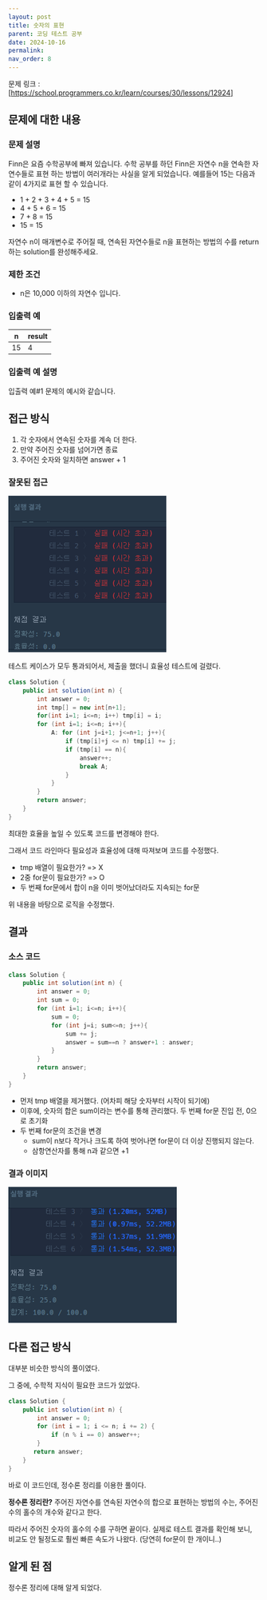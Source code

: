 ```yaml
---
layout: post
title: 숫자의 표현
parent: 코딩 테스트 공부
date: 2024-10-16
permalink:
nav_order: 8
---
```


문제 링크 : [https://school.programmers.co.kr/learn/courses/30/lessons/12924]

## 문제에 대한 내용

### 문제 설명

Finn은 요즘 수학공부에 빠져 있습니다. 수학 공부를 하던 Finn은 자연수 n을 연속한 자연수들로 표현 하는 방법이 여러개라는 사실을 알게 되었습니다. 예를들어 15는 다음과 같이 4가지로 표현 할 수 있습니다.

- 1 + 2 + 3 + 4 + 5 = 15
- 4 + 5 + 6 = 15
- 7 + 8 = 15
- 15 = 15

자연수 n이 매개변수로 주어질 때, 연속된 자연수들로 n을 표현하는 방법의 수를 return하는 solution를 완성해주세요.

### 제한 조건

- n은 10,000 이하의 자연수 입니다.

### 입출력 예

| n   | result |
| --- | ------ |
| 15  | 4      |

### 입출력 예 설명

입출력 예#1
문제의 예시와 같습니다.

## 접근 방식

1. 각 숫자에서 연속된 숫자를 계속 더 한다.
2. 만약 주어진 숫자를 넘어가면 종료
3. 주어진 숫자와 일치하면 answer + 1

### 잘못된 접근

![alt text](/공부/코딩-테스트-공부/image-6.png)

테스트 케이스가 모두 통과되어서, 제출을 했더니 효율성 테스트에 걸렸다.

```java
class Solution {
    public int solution(int n) {
        int answer = 0;
        int tmp[] = new int[n+1];
        for(int i=1; i<=n; i++) tmp[i] = i;
        for (int i=1; i<=n; i++){
            A: for (int j=i+1; j<=n+1; j++){
                if (tmp[i]+j <= n) tmp[i] += j;
                if (tmp[i] == n){
                    answer++;
                    break A;
                }
            }
        }
        return answer;
    }
}
```

최대한 효율을 높일 수 있도록 코드를 변경해야 한다.

그래서 코드 라인마다 필요성과 효율성에 대해 따져보며 코드를 수정했다.

- tmp 배열이 필요한가? => X
- 2중 for문이 필요한가? => O
- 두 번째 for문에서 합이 n을 이미 벗어났더라도 지속되는 for문

위 내용을 바탕으로 로직을 수정했다.

## 결과

### 소스 코드

```java
class Solution {
    public int solution(int n) {
        int answer = 0;
        int sum = 0;
        for (int i=1; i<=n; i++){
            sum = 0;
            for (int j=i; sum<=n; j++){
                sum += j;
                answer = sum==n ? answer+1 : answer;
            }
        }
        return answer;
    }
}
```

- 먼저 tmp 배열을 제거했다. (어차피 해당 숫자부터 시작이 되기에)
- 이후에, 숫자의 합은 sum이라는 변수를 통해 관리했다. 두 번째 for문 진입 전, 0으로 초기화
- 두 번째 for문의 조건을 변경
  - sum이 n보다 작거나 크도록 하여 벗어나면 for문이 더 이상 진행되지 않는다.
  - 삼항연산자를 통해 n과 같으면 +1

### 결과 이미지

![alt text](/공부/코딩-테스트-공부/image-7.png)

## 다른 접근 방식

대부분 비슷한 방식의 풀이였다.

그 중에, 수학적 지식이 필요한 코드가 있었다.

```java
class Solution {
    public int solution(int n) {
        int answer = 0;
        for (int i = 1; i <= n; i += 2) {
            if (n % i == 0) answer++;
        }
       return answer;
    }
}
```

바로 이 코드인데, 정수론 정리를 이용한 풀이다.

**정수론 정리란?** 주어진 자연수를 연속된 자연수의 합으로 표현하는 방법의 수는, 주어진 수의 홀수의 개수와 같다고 한다.

따라서 주어진 숫자의 홀수의 수를 구하면 끝이다.
실제로 테스트 결과를 확인해 보니, 비교도 안 될정도로 훨씬 빠른 속도가 나왔다. (당연히 for문이 한 개이니..)

## 알게 된 점

정수론 정리에 대해 알게 되었다.

[https://school.programmers.co.kr/learn/courses/30/lessons/12924]: https://school.programmers.co.kr/learn/courses/30/lessons/12924
